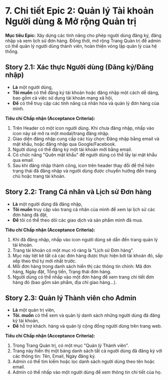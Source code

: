 # 7. Chi tiết Epic 2: Quản lý Tài khoản Người dùng & Mở rộng Quản trị

**Mục tiêu Epic:** Xây dựng các tính năng cho phép người dùng đăng ký, đăng nhập và xem lịch sử đơn hàng. Đồng thời, mở rộng Trang Quản trị để admin có thể quản lý người dùng thành viên, hoàn thiện vòng lặp quản lý của hệ thống.

## Story 2.1: Xác thực Người dùng (Đăng ký/Đăng nhập)
*   **Là** một người dùng,
*   **Tôi muốn** có thể đăng ký tài khoản hoặc đăng nhập một cách dễ dàng, bao gồm cả việc sử dụng tài khoản mạng xã hội,
*   **Để** có thể truy cập các tính năng cá nhân hóa và quản lý đơn hàng của mình.

**Tiêu chí Chấp nhận (Acceptance Criteria):**

1. Trên Header có một icon người dùng. Khi chưa đăng nhập, nhấp vào icon này sẽ mở ra một modal/trang đăng nhập.
2. Giao diện đăng nhập cung cấp các tùy chọn: Đăng nhập bằng email và mật khẩu, hoặc đăng nhập qua Google/Facebook.
3. Người dùng có thể đăng ký một tài khoản mới bằng email.
4. Có chức năng "Quên mật khẩu" để người dùng có thể lấy lại mật khẩu qua email.
5. Sau khi đăng nhập thành công, icon trên header thay đổi để thể hiện trạng thái đã đăng nhập và người dùng được chuyển hướng đến trang chủ hoặc trang tài khoản.

## Story 2.2: Trang Cá nhân và Lịch sử Đơn hàng
*   **Là** một người dùng đã đăng nhập,
*   **Tôi muốn** truy cập vào trang cá nhân của mình để xem lại lịch sử các đơn hàng đã đặt,
*   **Để** tôi có thể theo dõi các giao dịch và sản phẩm mình đã mua.

**Tiêu chí Chấp nhận (Acceptance Criteria):**

1. Khi đã đăng nhập, nhấp vào icon người dùng sẽ dẫn đến trang quản lý tài khoản.
2. Trang tài khoản có một mục rõ ràng là "Lịch sử Đơn hàng".
3. Mục này liệt kê tất cả các đơn hàng được thực hiện bởi tài khoản đó, sắp xếp theo thứ tự mới nhất trước.
4. Mỗi đơn hàng trong danh sách hiển thị các thông tin chính: Mã đơn hàng, Ngày đặt, Tổng tiền, Trạng thái đơn hàng.
5. Người dùng có thể nhấp vào một đơn hàng để xem trang chi tiết đơn hàng đó (bao gồm sản phẩm, địa chỉ giao hàng...).

## Story 2.3: Quản lý Thành viên cho Admin
*   **Là** một quản trị viên,
*   **Tôi. muốn** có thể xem và quản lý danh sách những người dùng đã đăng ký tài khoản,
*   **Để** hỗ trợ khách. hàng và quản lý cộng đồng người dùng trên trang web.

**Tiêu chí Chấp nhận (Acceptance Criteria):**

1. Trong Trang Quản trị, có một mục "Quản lý Thành viên".
2. Trang này hiển thị một bảng danh sách tất cả người dùng đã đăng ký với các thông tin: Tên, Email, Ngày đăng ký.
3. Admin có thể tìm kiếm hoặc lọc danh sách người dùng theo tên hoặc email.
4. Admin có thể nhấp vào một người dùng để xem thông tin chi tiết của họ.
